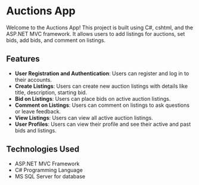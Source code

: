 # Auctions App
Welcome to the Auctions App! This project is built using C#, cshtml, and the ASP.NET MVC framework. It allows users to add listings for auctions, set bids, add bids, and comment on listings.

## Features
- **User Registration and Authentication**: Users can register and log in to their accounts.
- **Create Listings**: Users can create new auction listings with details like title, description, starting bid.
- **Bid on Listings**: Users can place bids on active auction listings.
- **Comment on Listings**: Users can comment on listings to ask questions or leave feedback.
- **View Listings**: Users can view all active auction listings.
- **User Profiles**: Users can view their profile and see their active and past bids and listings.

## Technologies Used
- ASP.NET MVC Framework
- C# Programming Language
- MS SQL Server for database
